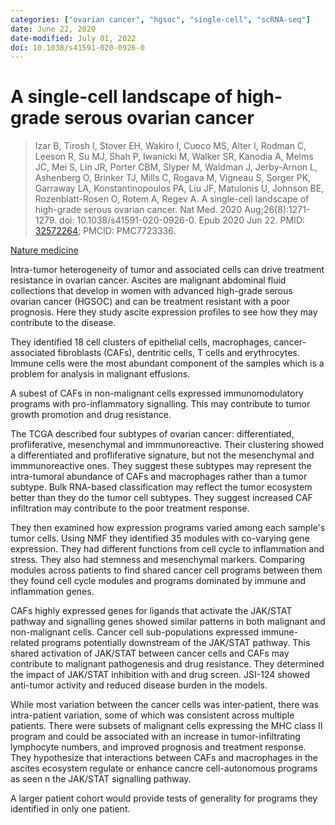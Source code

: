 ```yaml
---
categories: ["ovarian cancer", "hgsoc", "single-cell", "scRNA-seq"]
date: June 22, 2020
date-modified: July 01, 2022
doi: 10.1038/s41591-020-0926-0
---
```


#  A single-cell landscape of high-grade serous ovarian cancer

> Izar B, Tirosh I, Stover EH, Wakiro I, Cuoco MS, Alter I, Rodman C, Leeson R,
> Su MJ, Shah P, Iwanicki M, Walker SR, Kanodia A, Melms JC, Mei S, Lin JR,
> Porter CBM, Slyper M, Waldman J, Jerby-Arnon L, Ashenberg O, Brinker TJ, Mills
> C, Rogava M, Vigneau S, Sorger PK, Garraway LA, Konstantinopoulos PA, Liu JF,
> Matulonis U, Johnson BE, Rozenblatt-Rosen O, Rotem A, Regev A. A single-cell
> landscape of high-grade serous ovarian cancer. Nat Med. 2020
> Aug;26(8):1271-1279. doi: 10.1038/s41591-020-0926-0. Epub 2020 Jun 22. PMID:
> [32572264](https://pubmed.ncbi.nlm.nih.gov/32572264/); PMCID: PMC7723336.

[Nature medicine](https://www.nature.com/articles/s41591-020-0926-0)


Intra-tumor heterogeneity of tumor and associated cells can drive treatment
resistance in ovarian cancer. Ascites are malignant abdominal fluid collections
that develop in women with advanced high-grade serous ovarian cancer (HGSOC) and
can be treatment resistant with a poor prognosis. Here they study ascite
expression profiles to see how they may contribute to the disease.

They identified 18 cell clusters of epithelial cells, macrophages,
cancer-associated fibroblasts (CAFs), dentritic cells, T cells and erythrocytes.
Immune cells were the most abundant component of the samples which is a problem
for analysis in malignant effusions. 

A subest of CAFs in non-malignant cells expressed immunomodulatory programs with
pro-inflammatory signalling. This may contribute to tumor growth promotion and
drug resistance.

The TCGA described four subtypes of ovarian cancer: differentiated,
profliferative, mesenchymal and immmunoreactive. Their clustering showed a
differentiated and profliferative signature, but not the mesenchymal and
immmunoreactive ones. They suggest these subtypes may represent the
intra-tumoral abundance of CAFs and macrophages rather than a tumor subtype.
Bulk RNA-based classification may reflect the tumor ecosystem better than they
do the tumor cell subtypes. They suggest increased CAF infiltration may
contribute to the poor treatment response.

They then examined how expression programs varied among each sample's tumor
cells. Using NMF they identified 35 modules with co-varying gene expression.
They had different functions from cell cycle to inflammation and stress. They
also had stemness and mesenchymal markers. Comparing modules across patients to
find shared cancer cell programs between them they found cell cycle modules and
programs dominated by immune and inflammation genes. 

CAFs highly expressed genes for ligands that activate the JAK/STAT pathway and
signalling genes showed similar patterns in both malignant and non-malignant
cells. Cancer cell sub-populations expressed immune-related programs potentially
downstream of the JAK/STAT pathway. This shared activation of JAK/STAT between
cancer cells and CAFs may contribute to malignant pathogenesis and drug
resistance. They determined the impact of JAK/STAT inhibition with and drug
screen. JSI-124 showed anti-tumor activity and reduced disease burden in the
models.

While most variation between the cancer cells was inter-patient, there was
intra-patient variation, some of which was consistent across multiple patients.
There were subsets of malignant cells expressing the MHC class II program and
could be associated with an increase in tumor-infiltrating lymphocyte numbers,
and improved prognosis and treatment response. They hypothesize that
interactions between CAFs and macrophages in the ascites ecosystem regulate or
enhance cancre cell-autonomous programs as seen n the JAK/STAT signalling
pathway.

A larger patient cohort would provide tests of generality for programs they
identified in only one patient.
